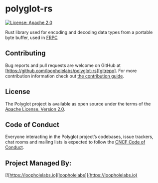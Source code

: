 # polyglot-rs

[![License: Apache 2.0](https://img.shields.io/badge/License-Apache%202.0-brightgreen.svg)](https://www.apache.org/licenses/LICENSE-2.0)

Rust library used for encoding and decoding data types from a portable byte buffer, used in [FRPC](https://github.com/loopholelabs/frisbee)

## Contributing

Bug reports and pull requests are welcome on GitHub at [https://github.com/loopholelabs/polyglot-rs][gitrepo]. For more
contribution information check
out [the contribution guide](https://github.com/loopholelabs/polyglot-rs/blob/master/CONTRIBUTING.md).

## License

The Polyglot project is available as open source under the terms of
the [Apache License, Version 2.0](http://www.apache.org/licenses/LICENSE-2.0).

## Code of Conduct

Everyone interacting in the Polyglot project’s codebases, issue trackers, chat rooms and mailing lists is expected to follow the [CNCF Code of Conduct](https://github.com/cncf/foundation/blob/master/code-of-conduct.md).

## Project Managed By:

[![https://loopholelabs.io][loopholelabs]](https://loopholelabs.io)

[gitrepo]: https://github.com/loopholelabs/polyglot-go
[loopholelabs]: https://cdn.loopholelabs.io/loopholelabs/LoopholeLabsLogo.svg
[loophomepage]: https://loopholelabs.io
